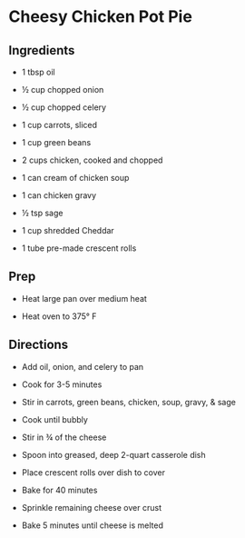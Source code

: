 # Cheesy Chicken Pot Pie

## Ingredients

- 1 tbsp oil

- ½ cup chopped onion

- ½ cup chopped celery

- 1 cup carrots, sliced

- 1 cup green beans

- 2 cups chicken, cooked and chopped

- 1 can cream of chicken soup

- 1 can chicken gravy

- ½ tsp sage

- 1 cup shredded Cheddar

- 1 tube pre-made crescent rolls

## Prep

- Heat large pan over medium heat

- Heat oven to 375° F

## Directions

- Add oil, onion, and celery to pan

- Cook for 3-5 minutes

- Stir in carrots, green beans, chicken, soup, gravy, & sage

- Cook until bubbly

- Stir in ¾ of the cheese

- Spoon into greased, deep 2-quart casserole dish

- Place crescent rolls over dish to cover

- Bake for 40 minutes

- Sprinkle remaining cheese over crust

- Bake 5 minutes until cheese is melted

